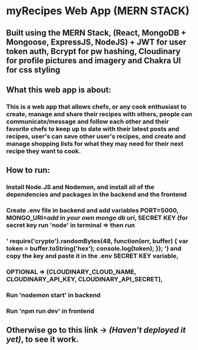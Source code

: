 # myRecipes Web App (MERN STACK)

## Built using the MERN Stack, (React, MongoDB + Mongoose, ExpressJS, NodeJS) + JWT for user token auth, Bcrypt for pw hashing, Cloudinary for profile pictures and imagery and Chakra UI for css styling

## What this web app is about:
### This is a web app that allows chefs, or any cook enthusiast to create, manage and share their recipes with others, people can communicate/message and follow  each other and their favorite chefs to keep up to date with their latest posts and recipes, user's can save other user's recipes, and create and manage shopping lists for what they may need for their next recipe they want to cook.

## How to run:
### Install Node.JS and Nodemon, and install all of the dependencies and packages in the backend and the frontend

### Create .env file in backend and add variables PORT=5000, MONGO_URI=*add in your own mongo db uri*, SECRET KEY (for secret key run 'node' in terminal => then run 
### ' require('crypto').randomBytes(48, function(err, buffer) { var token = buffer.toString('hex'); console.log(token); }); ') and copy the key and paste it in the .env SECRET KEY variable, 
### OPTIONAL => (CLOUDINARY_CLOUD_NAME, CLOUDINARY_API_KEY, CLOUDINARY_API_SECRET), 

### Run 'nodemon start' in backend

### Run 'npm run dev' in frontend

## Otherwise go to this link -> *(Haven't deployed it yet)*, to see it work. 

